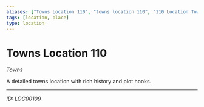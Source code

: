 ```yaml
---
aliases: ["Towns Location 110", "towns location 110", "110 Location Towns"]
tags: [location, place]
type: location
---
```


# Towns Location 110

*Towns*

A detailed towns location with rich history and plot hooks.

---
*ID: LOC00109*